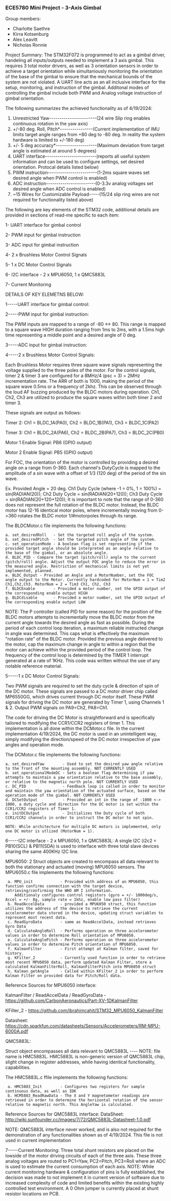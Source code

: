 ### ECE5780 Mini Project - 3-Axis Gimbal

Group members:

- Charlotte Saethre
- Kirra Kotsenburg
- Alex Leavitt
- Nicholas Ronnie

Project Summary:
  The STM32F072 is programmed to act as a gimbal driver, handeling all inputs/outputs needed to implement a 3 axis gimbal. This requires 3 total motor drivers, as well as 3 orientation sensors in order to achieve a target orientation while simultaniously monitoring the orientation of the base of the gimbal to ensure that the mechanical bounds of the system are not violated. A UART line acts as an all inclusive interface for the setup, monitoring, and instruction of the gimbal.
Additonal modes of controlling the gimbal include both PWM and Analog voltage instruction of gimbal orientation.

The following summarizes the achieved functionality as of 4/19/2024:

  1. Unrestricted Yaw​-----------------------(24 wire Slip ring enables continuous rotation in the yaw axis)
  2. +/-80 deg. Roll, Pitch*​----------------(Current implementation of IMU limits target angle ranges from +80 deg to -80 deg. In reality the system hardware is limited to +/-180 deg)
  3. +/- 5 deg accuracy*​--------------------(Maximum deviation from target angle is estimated at around 5 degrees)
  4. UART interface-------------------------(reports all useful system information and can be used to configure settings, set desired orientation. Protocal details listed below)
  5. PWM instruction------------------------(1-2ms square waves set desired angle when PWM control is enabled)​
  6. ADC instruction------------------------(0-3.3v analog voltages set desired angle when ADC control is enabled)
  7. ~15 Wires for Customizable Payload-----(15/24 slip ring wires are not required for functionality listed above)

The following are key elements of the STM32 code, additional details are provided in sections of read-me specific to each item:

1- UART interface for gimbal control

2- PWM input for gimbal instruction

3- ADC input for gimbal instruction

4- 2 x Brushless Motor Control Signals

5- 1 x DC Motor Control Signals

6- I2C interface - 2 x MPU6050, 1 x QMC5883L

7- Current Monitoring


DETAILS OF KEY ELEMETNS BELOW: 

1-----UART interface for gimbal control:


2-----PWM input for gimbal instruction:

   The PWM inputs are mapped to a range of -80 <-> 80. This range is mapped to a square wave HIGH duration ranging from 1ms to 2ms, with a 1.5ms high time representing a middle point and a desired angle of 0 deg.
   
3-----ADC input for gimbal instruction:


4-----2 x Brushless Motor Control Signals:

  Each Brushless Motor requires three square wave signals representing the voltage supplied to the three poles of the motor.
  For the control signals, timer 2 & timer 3 are configured for a 8MHz/4 (psc = 3) = 2MHz incrementation rate. The ARR of both is 1000, making the period of the square wave 0.5ms or a frequency of 2khz. This can be observed through the loud 
  AF buzzing produced by the BLDC motors during operation. Ch1, Ch2, Ch3 are utilized to produce the square waves within both timer 2 and timer 3.
  
These signals are output as follows:

  Timer 2: Ch1 = BLDC_1A(PA0), Ch2 = BLDC_1B(PA1), Ch3 = BLDC_1C(PA2)
  
  Timer 3: Ch1 = BLDC_2A(PA6), Ch2 = BLDC_2B(PA7), Ch3 = BLDC_2C(PB0)
  
  Motor 1 Enable Signal: PB6 (GPIO output)
  
  Motor 2 Enable Signal: PB5 (GPIO output) 
  
For FOC, the orientation of the motor is controlled by providing a desired angle on a range from 0-360. Each channel's DutyCycle is mapped to the amplitude of a sin wave with a offset of 1/3 (120 deg) of the period of the sin wave. 

Ex. Provided Angle = 20 deg. Ch1 Duty Cycle (where -1 = 0%, 1 = 100%) = sin(RADIAN(20)); Ch2 Duty Cycle = sin(RADIAN(20+120)); Ch3 Duty Cycle = sin(RADIAN(20+120+120));
It is important to note that the range of 0-360 does not represent the full rotation of the BLDC motor. Instead, the BLDC motor has 12-16 identical motor poles, where incrementally moving from 0->360 rotates the BLDC motor 1/#motorpoles through its range.

  The BLDCMotor.c file implements the following functions:
  
    a. set_desiredRoll   - Set the targeted roll angle of the system.
    b. set_desiredPitch  - Set the targeted pitch angle of the system.
    c. set_operationMode - A boolean flag is set representing if the provided target angle should be interpreted as an angle relative to the base of the gimbal, or an absolute angle.
    d. BLDC_PID - Compare the target (pitch/roll) angle to the current (pitch/roll) angle. Adjust the output FOC angle to reduce the error in the measured angle. Restriction of mechanical limits is not yet implemented, planned.
    e. BLDC_Output - Provided an Angle and a MotorNumber, set the FOC angle output to the Motor. Currently hardcoded for MotorNum = 1 = Tim2 Ch1,Ch2,Ch3. MotorNum = 2 = Tim3 Ch1, Ch2, Ch3
    f. BLDCEnable        - Provided a motor number, set the GPIO output of the corresponding enable output HIGH
    g. BLDCdisable       - Provided a motor number, set the GPIO output of the corresponding enable output LOW
    
NOTE: The P controller (called PID for some reason) for the position of the BLDC motors attempts to incrementally move the BLDC motor from the current angle towards the desired angle as fast as possible. During the period of each control loop iteration, a maximum reliable instructed change in angle was determined. This caps what is effectively the maximum "rotation rate" of the BLDC motor. Provided the previous angle delivered to the motor, cap the maximum change in angle to within a region that the motor can achieve within the provided period of the control loop. 
The frequency of the control loop is determined by the TIMER 1 interrupt generated at a rate of 1KHz.
This code was written without the use of any notable reference material.

5-----1 x DC Motor Control Signals:

  Two PWM signals are required to set the duty cycle & direction of spin of the DC motor. These signals are passed to a DC motor driver chip called MP6550GG, which drives current through DC motor itself. These PWM signals for driving the DC motor are generated by Timer 1, using Channels 1 & 2. Output PWM signals on PA9=Ch2, PA8=Ch1.

  The code for driving the DC Motor is straightforward and is specifically tailored to modifying the CCR1/CCR2 registers of timer 1. This implementation is all done within the DCMotor.c file.
  In the current implementation 4/19/2024, the DC motor is used in an unintelligent way, simply modifying the direction/speed of the DC motor irrespective of yaw angles and operation mode.
  
  The DCMotor.c file implements the following functions:
  
    a. set_desiredYaw        - Used to set the desired yaw angle relative to the front of the mounting assembly. NOT CURRENTLY USED
    b. set_operationalModeDC - Sets a boolean flag determining if yaw attempts to maintain a yaw orientation relative to the base assembly, or relative to the magnetic north pole. NOT CURRENTLY USED
    c. DC_PID                - Feedback loop is called in order to monitor and maintain the yaw orientation of the actuated surface, based on the operation mode of the gimbal. NOT CURRENTLY USED
    d. DCSetOutput           - Provided an int in the range of -1000 <-> 1000, a duty cycle and direction for the DC motor is set within the CCR1/CCR2 registers of Timer 1.
    e. initDCOutput          - Initializes the Duty cycle of both CCR1/CCR2 channels in order to instruct the DC motor to not spin.

    NOTE: While architecture for multiple DC motors is implemented, only one DC motor is utlized (MotorNum = 1).

6-----I2C interface - 2 x MPU6050, 1 x QMC5883L:
   A single I2C (i2c2 = PB10(SCL) & PB11(SDA) is used to interface with three total slave devices sharing the same 400KHz I2C line.
   
   MPU6050: 2 Struct objects are created to encompass all data relevant to both the stationary and actuated (moving) MPU6050 sensors.
   The MPU6050.c file implements the following functions:
   
     a. MPU_init            - Provided with address of an MPU6050, this function confirms connection with the target device, retrieving/confirming the WHO AM I information.
        Additionaly configures control registors (gyro = +/- 1000deg/s, Accel = +/- 8g, sample rate = 1khz, enable low pass filter)
     b. ReadAccelData       - provided a MPU6050 struct, this function utilizes the address of the device to retrieve the current accelerometer data stored in the device, updating struct variables to represent most recent data.
     c. ReadGyroData        - same as ReadAccelData, instead retrieves Gyro Data
     d. CalculateAngleRoll  - Performs operation on three accelerometer values in order to determine Roll orientation of MPU6050.
     e. CalculateAnglePitch - Performs operation on three accelerometer values in order to determine Pitch orientation of MPU6050.
     f. KalmanFilter        - First attempt at Kalman filter, saved for history.
     g. KFilter_2           - Currently used function in order to retrieve most recent MPU6050 data, perform updated Kalman Filter, store a calculated KalmanFilterRoll, KalmanFilterPitch into MPU6050 struct
     h. Kalman_getAngle     - Called within KFilter_2 in order to perform Kalman Filter on provided data for Pitch/Roll data.
     
   Reference Sources for MPU6050 interface: 
     
KalmanFilter / ReadAccelData / ReadGyroData - https://github.com/CarbonAeronautics/Part-XV-1DKalmanFilter

KFilter_2 - https://github.com/ibrahimcahit/STM32_MPU6050_KalmanFilter

Datasheet: https://cdn.sparkfun.com/datasheets/Sensors/Accelerometers/RM-MPU-6000A.pdf

   QMC5883L: 
   
   Struct object encompasses all data relevant to QMC5883L ---- NOTE: file name is HMC5883L. HMC5883L is non-generic version of QMC5883L chip, slight change in register addresses, while having identical functionality, capabilities.
   
   The HMC5883L.c ffile implements the following functions:
   
     a. HMC5883_Init        - Configures two registers for sample continuous data, as well as IDK
     b. HCM5883_ReadRawData - The X and Y magnetometer readings are retrieved in order to determine the horizontal rotation of the sensor relative to magnetic north. This AngleYaw is calculated.
     
   Reference Sources for QMC5883L interface: DataSheet: http://wiki.sunfounder.cc/images/7/72/QMC5883L-Datasheet-1.0.pdf

   NOTE: QMC5883L interface never worked, and is also not required for the demonstration of any functionalities shown as of 4/19/2024. This file is not used in current implementation
  
7-----Current Monitoring:
   Three total shunt resistors are placed on the lowside of the motor driving circuits of each of the three axis. These three analog voltages are routed to PC1=Yaw, PC2=Pitch, PC3=Roll where an ADC is used to estimate the current consumption of each axis.
   NOTE: While current monitoring hardware & configuration of pins is fully established, the decision was made to not implement it in current version of software due to increased complexity of code and limited benefits within the existing highly controlled test environment. A 0 Ohm jumper is currently placed at shunt resistor locations on PCB.





